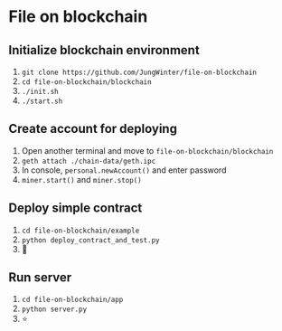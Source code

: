 # File on blockchain

## Initialize blockchain environment
1. `git clone https://github.com/JungWinter/file-on-blockchain`
2. `cd file-on-blockchain/blockchain`
3. `./init.sh`
4. `./start.sh`

## Create account for deploying
1. Open another terminal and move to `file-on-blockchain/blockchain`
2. `geth attach ./chain-data/geth.ipc`
3. In console, `personal.newAccount()` and enter password
4. `miner.start()` and `miner.stop()`

## Deploy simple contract
1. `cd file-on-blockchain/example`
2. `python deploy_contract_and_test.py`
3. :tada:

## Run server
1. `cd file-on-blockchain/app`
2. `python server.py`
3. :star:
